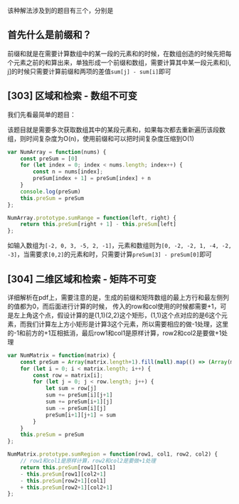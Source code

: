 该种解法涉及到的题目有三个，分别是

## 首先什么是前缀和？
前缀和就是在需要计算数组中的某一段的元素和的时候，在数组创造的时候先把每个元素之前的和算出来，单独形成一个前缀和数组，需要计算其中某一段元素和[i, j]的时候只需要计算前缀和两项的差值`sum[j] - sum[i]`即可

## \[303\] 区域和检索 - 数组不可变
我们先看最简单的题目：

该题目就是需要多次获取数组其中的某段元素和，如果每次都去重新遍历该段数组，则时间复杂度为O(n)，使用前缀和可以把时间复杂度压缩到O(1)

```js
var NumArray = function(nums) {
    const preSum = [0]
    for (let index = 0; index < nums.length; index++) {
        const n = nums[index];
        preSum[index + 1] = preSum[index] + n
    }
    console.log(preSum)
    this.preSum = preSum
};

NumArray.prototype.sumRange = function(left, right) {
    return this.preSum[right + 1] - this.preSum[left]
};
```

如输入数组为`[-2, 0, 3, -5, 2, -1]`，元素和数组则为`[0, -2, -2, 1, -4, -2, -3]`，当需要求`[0,2]`的元素和时，只需要计算`preSum[3] - preSum[0]`即可

## \[304\] 二维区域和检索 - 矩阵不可变

详细解析在pdf上，需要注意的是，生成的前缀和矩阵数组的最上方行和最左侧列的值都为0，而后面进行计算的时候，
传入的row和col使用的时候都需要+1，可是左上角这个点，假设计算的是(1,1)(2,2)这个矩形，(1,1)这个点对应的是6这个元素，而我们计算左上方小矩形是计算3这个元素，所以需要相应的做-1处理，这里的-1和前方的+1互相抵消，最后row1和col1是原样计算，row2和col2是要做+1处理

```js
var NumMatrix = function(matrix) {
    const preSum = Array(matrix.length+1).fill(null).map(() => (Array(matrix[0].length+1).fill(0)))
    for (let i = 0; i < matrix.length; i++) {
        const row = matrix[i];
        for (let j = 0; j < row.length; j++) {
            let sum = row[j]
            sum += preSum[i][j+1]
            sum += preSum[i+1][j]
            sum -= preSum[i][j]
            preSum[i+1][j+1] = sum
        }
    }
    this.preSum = preSum
};

NumMatrix.prototype.sumRegion = function(row1, col1, row2, col2) {
    // row1和col1是原样计算，row2和col2是要做+1处理
    return this.preSum[row1][col1]
    - this.preSum[row1][col2+1]
    - this.preSum[row2+1][col1]
    + this.preSum[row2+1][col2+1]
};
```


